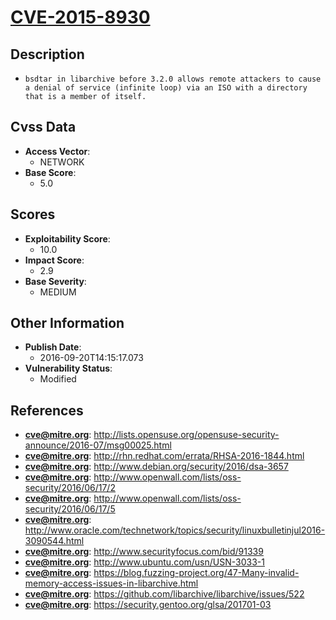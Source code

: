 
# [CVE-2015-8930](http://lists.opensuse.org/opensuse-security-announce/2016-07/msg00025.html)

## Description

- `bsdtar in libarchive before 3.2.0 allows remote attackers to cause a denial of service (infinite loop) via an ISO with a directory that is a member of itself.`

## Cvss Data

- **Access Vector**:
  - NETWORK
- **Base Score**:
  - 5.0

## Scores

- **Exploitability Score**:
  - 10.0
- **Impact Score**:
  - 2.9
- **Base Severity**:
  - MEDIUM

## Other Information

- **Publish Date**:
  - 2016-09-20T14:15:17.073
- **Vulnerability Status**:
  - Modified

## References

- **cve@mitre.org**: http://lists.opensuse.org/opensuse-security-announce/2016-07/msg00025.html
- **cve@mitre.org**: http://rhn.redhat.com/errata/RHSA-2016-1844.html
- **cve@mitre.org**: http://www.debian.org/security/2016/dsa-3657
- **cve@mitre.org**: http://www.openwall.com/lists/oss-security/2016/06/17/2
- **cve@mitre.org**: http://www.openwall.com/lists/oss-security/2016/06/17/5
- **cve@mitre.org**: http://www.oracle.com/technetwork/topics/security/linuxbulletinjul2016-3090544.html
- **cve@mitre.org**: http://www.securityfocus.com/bid/91339
- **cve@mitre.org**: http://www.ubuntu.com/usn/USN-3033-1
- **cve@mitre.org**: https://blog.fuzzing-project.org/47-Many-invalid-memory-access-issues-in-libarchive.html
- **cve@mitre.org**: https://github.com/libarchive/libarchive/issues/522
- **cve@mitre.org**: https://security.gentoo.org/glsa/201701-03
